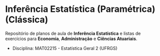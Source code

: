 # Inferência Estatística (Paramétrica) (Clássica)

Repositório de planos de aula de **Inferência Estatística** e listas de exercícios para **Economia**, **Administração** e **Ciências Atuariais**.

* Disciplina: MAT02215 - Estatística Geral 2 (UFRGS)
